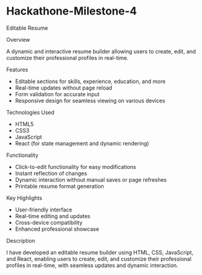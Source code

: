 # Hackathone-Milestone-4
Editable Resume

Overview

A dynamic and interactive resume builder allowing users to create, edit, and customize their professional profiles in real-time.

Features

- Editable sections for skills, experience, education, and more
- Real-time updates without page reload
- Form validation for accurate input
- Responsive design for seamless viewing on various devices

Technologies Used

- HTML5
- CSS3
- JavaScript
- React (for state management and dynamic rendering)

Functionality

- Click-to-edit functionality for easy modifications
- Instant reflection of changes
- Dynamic interaction without manual saves or page refreshes
- Printable resume format generation

Key Highlights

- User-friendly interface
- Real-time editing and updates
- Cross-device compatibility
- Enhanced professional showcase

Description

I have developed an editable resume builder using HTML, CSS, JavaScript, and React, enabling users to create, edit, and customize their professional profiles in real-time, with seamless updates and dynamic interaction.
